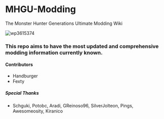 # MHGU-Modding
The Monster Hunter Generations Ultimate Modding Wiki


![wp3615374](https://github.com/user-attachments/assets/e524a2be-4b3f-40ad-a5e0-43f9ac24d680)

### This repo aims to have the most updated and comprehensive modding information currently known.

#### Contributors
* Handburger
* Fexty

##### Special Thanks
*  Schguki, Potobc, Aradi, GReinoso96, SilverJolteon, Pings, Awesomeosity, Kiranico
